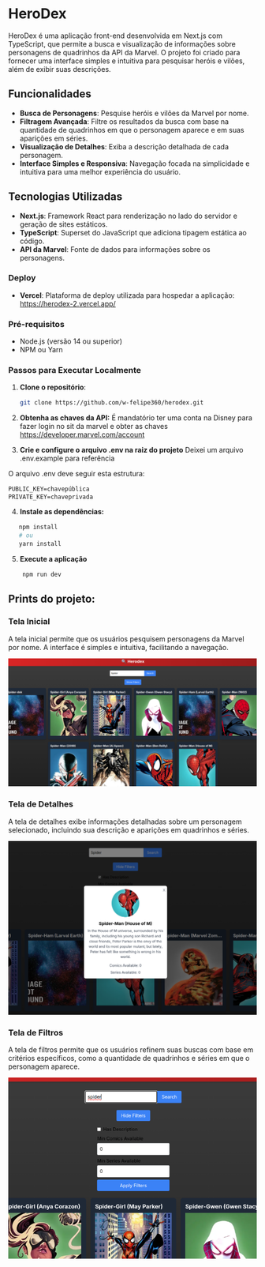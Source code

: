# HeroDex

HeroDex é uma aplicação front-end desenvolvida em Next.js com TypeScript, que permite a busca e visualização de informações sobre personagens de quadrinhos da API da Marvel. O projeto foi criado para fornecer uma interface simples e intuitiva para pesquisar heróis e vilões, além de exibir suas descrições.

## Funcionalidades

- **Busca de Personagens**: Pesquise heróis e vilões da Marvel por nome.
- **Filtragem Avançada**: Filtre os resultados da busca com base na quantidade de quadrinhos em que o personagem aparece e em suas aparições em séries.
- **Visualização de Detalhes**: Exiba a descrição detalhada de cada personagem.
- **Interface Simples e Responsiva**: Navegação focada na simplicidade e intuitiva para uma melhor experiência do usuário.

## Tecnologias Utilizadas

- **Next.js**: Framework React para renderização no lado do servidor e geração de sites estáticos.
- **TypeScript**: Superset do JavaScript que adiciona tipagem estática ao código.
- **API da Marvel**: Fonte de dados para informações sobre os personagens.

### Deploy

- **Vercel**: Plataforma de deploy utilizada para hospedar a aplicação: https://herodex-2.vercel.app/


### Pré-requisitos

- Node.js (versão 14 ou superior)
- NPM ou Yarn

### Passos para Executar Localmente

1. **Clone o repositório**:
   ```bash
   git clone https://github.com/w-felipe360/herodex.git

2. **Obtenha as chaves da API:**
    É mandatório ter uma conta na Disney para fazer login no sit da marvel e obter as chaves
    https://developer.marvel.com/account

3. **Crie e configure o arquivo .env na raiz do projeto**
    Deixei um arquivo .env.example para referência

O arquivo .env deve seguir esta estrutura:
```env
PUBLIC_KEY=chavepública
PRIVATE_KEY=chaveprivada
```
4. **Instale as dependências:**
```bash
   npm install
   # ou
   yarn install
```
5. **Execute a aplicação**
```bash
    npm run dev
```
## Prints do projeto:

### Tela Inicial
A tela inicial permite que os usuários pesquisem personagens da Marvel por nome. A interface é simples e intuitiva, facilitando a navegação.

<img src="https://raw.githubusercontent.com/w-felipe360/images/main/img1.png" alt="Tela Inicial" style="max-width: 100%; height: auto;">

### Tela de Detalhes
A tela de detalhes exibe informações detalhadas sobre um personagem selecionado, incluindo sua descrição e aparições em quadrinhos e séries.

<img src="https://raw.githubusercontent.com/w-felipe360/images/main/img2.png" alt="Tela de detalhes" style="max-width: 100%; height: auto;">

### Tela de Filtros
A tela de filtros permite que os usuários refinem suas buscas com base em critérios específicos, como a quantidade de quadrinhos e séries em que o personagem aparece.

<img src="https://raw.githubusercontent.com/w-felipe360/images/main/img3.png" alt="Tela de filtros" style="max-width: 100%; height: auto;">

